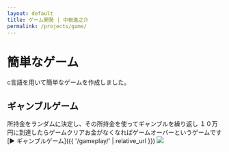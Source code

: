 ```yaml
---
layout: default
title: ゲーム開発 | 中根進之介
permalink: /projects/game/
---
```


# 簡単なゲーム

c言語を用いて簡単なゲームを作成しました。


## ギャンブルゲーム
所持金をランダムに決定し、その所持金を使ってギャンブルを繰り返し
１０万円に到達したらゲームクリアお金がなくなればゲームオーバーというゲームです<br>
[▶️ ギャンブルゲーム]({{ '/gameplay/' | relative_url }})
<img class="img-fluid" src="/shin.nakane.achive/images/visitcnp.png">

